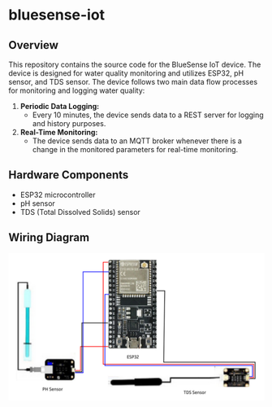 # bluesense-iot

## Overview

This repository contains the source code for the BlueSense IoT device. The device is designed for water quality monitoring and utilizes ESP32, pH sensor, and TDS sensor. The device follows two main data flow processes for monitoring and logging water quality:

1. **Periodic Data Logging:**
   - Every 10 minutes, the device sends data to a REST server for logging and history purposes.
2. **Real-Time Monitoring:**
   - The device sends data to an MQTT broker whenever there is a change in the monitored parameters for real-time monitoring.

## Hardware Components

- ESP32 microcontroller
- pH sensor
- TDS (Total Dissolved Solids) sensor

## Wiring Diagram

![Bluesense IOT Device Diagram](./diagram/bluesense_iot_diagram.png)
